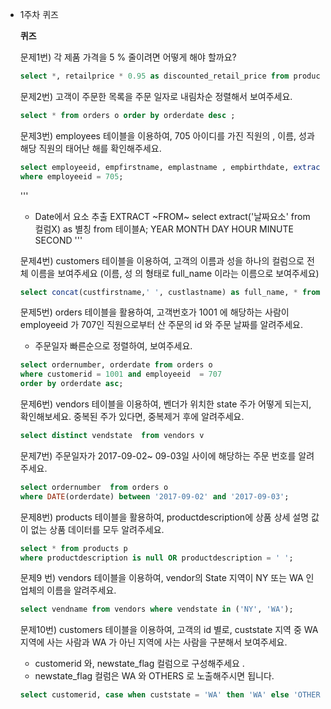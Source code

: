 - 1주차 퀴즈
    
    **퀴즈**
    
    문제1번)  각 제품 가격을 5 % 줄이려면 어떻게 해야 할까요?
    
    ```sql
    select *, retailprice * 0.95 as discounted_retail_price from products;

    ```
    
    문제2번)  고객이 주문한 목록을 주문 일자로 내림차순 정렬해서 보여주세요.
    
    ```sql
    select * from orders o order by orderdate desc ;

    
    ```
    
    문제3번)  employees 테이블을 이용하여, 705 아이디를 가진 직원의 , 이름, 성과  해당 직원의  태어난 해를 확인해주세요.
    
    ```sql
    select employeeid, empfirstname, emplastname , empbirthdate, extract(year from empbirthdate) as empbirthyear from employees e 
    where employeeid = 705;

    ```
    ''' 
    - Date에서 요소 추출 EXTRACT ~FROM~
    select extract('날짜요소' from 컬럼X) as 별칭 from 테이블A;
        YEAR
        MONTH
        DAY
        HOUR
        MINUTE
        SECOND
    '''
    
    문제4번)  customers 테이블을 이용하여,  고객의 이름과 성을 하나의 컬럼으로 전체 이름을 보여주세요 (이름, 성 의 형태로  full_name 이라는 이름으로 보여주세요)
    
    ```sql
    select concat(custfirstname,' ', custlastname) as full_name, * from customers c 
    ```
    
    문제5번) orders 테이블을 활용하여, 고객번호가 1001 에 해당하는 사람이 employeeid 가 707인 직원으로부터  산 주문의 id 와 주문 날짜를 알려주세요.
    * 주문일자 빠른순으로 정렬하여, 보여주세요.
    
    ```sql
    select ordernumber, orderdate from orders o 
    where customerid = 1001 and employeeid  = 707
    order by orderdate asc;

    ```
    
    문제6번)  vendors 테이블을 이용하여, 벤더가 위치한 state 주가 어떻게 되는지, 확인해보세요.  중복된 주가 있다면, 중복제거 후에 알려주세요.
    
    ```sql
    select distinct vendstate  from vendors v 

    ```
    
    문제7번) 주문일자가  2017-09-02~ 09-03일 사이에 해당하는 주문 번호를 알려주세요.
    
    ```sql
    select ordernumber  from orders o
    where DATE(orderdate) between '2017-09-02' and '2017-09-03';
    ```
    
    문제8번) products 테이블을 활용하여, productdescription에 상품 상세 설명 값이 없는  상품 데이터를 모두 알려주세요.
    
    ```sql
    select * from products p 
    where productdescription is null OR productdescription = ' ';
    ```
    
    문제9 번) vendors 테이블을 이용하여, vendor의 State 지역이 NY 또는 WA 인 업체의 이름을 알려주세요.
    
    ```sql
    select vendname from vendors where vendstate in ('NY', 'WA');
    ```
    
    문제10번)  customers 테이블을 이용하여, 고객의 id 별로,  custstate 지역 중 WA 지역에 사는 사람과  WA 가 아닌 지역에 사는 사람을 구분해서  보여주세요.
    
    - customerid 와, newstate_flag 컬럼으로 구성해주세요 .
    - newstate_flag 컬럼은 WA 와 OTHERS 로 노출해주시면 됩니다.
    
    ```sql
    select customerid, case when custstate = 'WA' then 'WA' else 'OTHERS' end as newstate_flag from customers c 
    ```
